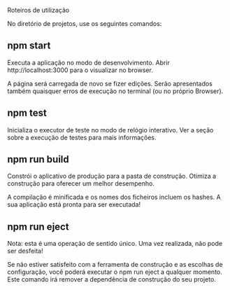 Roteiros de utilização 

No diretório de projetos, use os seguintes comandos:

## npm start

Executa a aplicação no modo de desenvolvimento.
Abrir http://localhost:3000 para o visualizar no browser.

A página será carregada de novo se fizer edições.
Serão apresentados também quaisquer erros de execução no terminal (ou no próprio Browser).

## npm test

Inicializa o executor de teste no modo de relógio interativo.
Ver a seção sobre a execução de testes para mais informações.

## npm run build
Constrói o aplicativo de produção para a pasta de construção.
Otimiza a construção para oferecer um melhor desempenho.

A compilação é minificada e os nomes dos ficheiros incluem os hashes.
A sua aplicação está pronta para ser executada!

## npm run eject
Nota: esta é uma operação de sentido único. Uma vez realizada, não pode ser desfeita!

Se não estiver satisfeito com a ferramenta de construção e as escolhas de configuração, você poderá executar o npm run eject  a qualquer momento. Este comando irá remover a dependência de construção do seu projeto.
